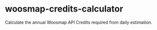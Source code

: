 # woosmap-credits-calculator
Calculate the annual Woosmap API Credits required from daily estimation.
